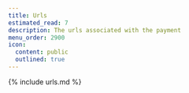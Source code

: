 ```yaml
---
title: Urls
estimated_read: 7
description: The urls associated with the payment
menu_order: 2900
icon:
  content: public
  outlined: true
---
```


{% include urls.md %}
